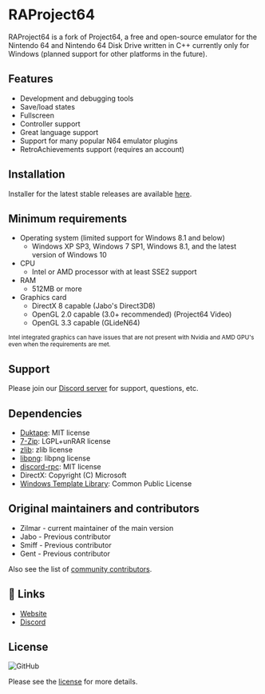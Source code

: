 # RAProject64

RAProject64 is a fork of Project64, a free and open-source emulator for the Nintendo 64 and Nintendo 64 Disk Drive written in C++ currently only for Windows (planned support for other platforms in the future).

## Features

- Development and debugging tools
- Save/load states
- Fullscreen
- Controller support
- Great language support
- Support for many popular N64 emulator plugins
- RetroAchievements support (requires an account)

## Installation

Installer for the latest stable releases are available [here](https://retroachievements.org/download.php#rap64).

## Minimum requirements

* Operating system (limited support for Windows 8.1 and below)
  * Windows XP SP3, Windows 7 SP1, Windows 8.1, and the latest version of Windows 10
* CPU
  * Intel or AMD processor with at least SSE2 support
* RAM
  * 512MB or more
* Graphics card
  * DirectX 8 capable (Jabo's Direct3D8)
  * OpenGL 2.0 capable (3.0+ recommended) (Project64 Video)
  * OpenGL 3.3 capable (GLideN64)

<sub>Intel integrated graphics can have issues that are not present with Nvidia and AMD GPU's even when the requirements are met.</sub>

## Support

Please join our [Discord server](https://discord.gg/dq2E4hE) for support, questions, etc.

## Dependencies

- [Duktape](https://duktape.org/): MIT license
- [7-Zip](https://7-zip.org/): LGPL+unRAR license
- [zlib](https://zlib.net/): zlib license
- [libpng](http://libpng.org/pub/png/libpng.html): libpng license
- [discord-rpc](https://github.com/discord/discord-rpc): MIT license
- DirectX: Copyright (C) Microsoft
- [Windows Template Library](https://wtl.sourceforge.io/): Common Public License

## Original maintainers and contributors

- Zilmar - current maintainer of the main version
- Jabo - Previous contributor
- Smiff - Previous contributor
- Gent - Previous contributor

Also see the list of [community contributors](https://github.com/project64/project64/contributors).

## 🔗 Links
- [Website](https://retroachievements.org/)
- [Discord](https://discord.gg/dq2E4hE)

## License

![GitHub](https://img.shields.io/github/license/project64/project64)

Please see the [license](./license.md) for more details.
